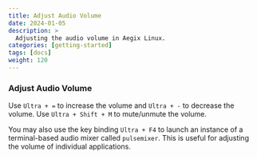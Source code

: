 ```yaml
---
title: Adjust Audio Volume
date: 2024-01-05
description: >
  Adjusting the audio volume in Aegix Linux.
categories: [getting-started]
tags: [docs]
weight: 120
---
```


### Adjust Audio Volume

Use `Ultra + =` to increase the volume and `Ultra + -` to decrease the volume. Use `Ultra + Shift + M` to mute/unmute the volume.

You may also use the key binding `Ultra + F4` to launch an instance of a terminal-based audio mixer called `pulsemixer`. This is useful for adjusting the volume of individual applications.
